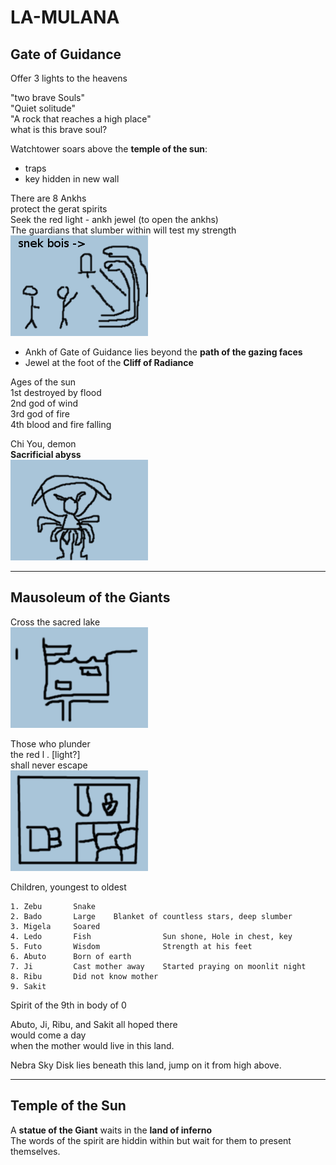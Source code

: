 LA-MULANA
=========

## Gate of Guidance

Offer 3 lights to the heavens

"two brave Souls"  
"Quiet solitude"  
"A rock that reaches a high place"  
what is this brave soul?

Watchtower soars above the **temple of the sun**:  
* traps  
* key hidden in new wall

There are 8 Ankhs  
protect the gerat spirits  
Seek the red light - ankh jewel (to open the ankhs)  
The guardians that slumber within will test my strength  
![](3.png)  
* Ankh of Gate of Guidance lies beyond the **path of the gazing faces**  
* Jewel at the foot of the **Cliff of Radiance**

Ages of the sun  
1st destroyed by flood  
2nd god of wind  
3rd god of fire  
4th blood and fire falling

Chi You, demon  
**Sacrificial abyss**  
![](4.png)

---
## Mausoleum of the Giants

Cross the sacred lake  
![](1.png)

Those who plunder  
the red l     . [light?]  
shall never escape  
![](2.png)

Children, youngest to oldest
```
1. Zebu       Snake                                               
2. Bado       Large    Blanket of countless stars, deep slumber
3. Migela     Soared
4. Ledo       Fish                Sun shone, Hole in chest, key
5. Futo       Wisdom              Strength at his feet
6. Abuto      Born of earth
7. Ji         Cast mother away    Started praying on moonlit night
8. Ribu       Did not know mother
9. Sakit      
```
Spirit of the 9th in body of 0

Abuto, Ji, Ribu, and Sakit all hoped there  
would come a day  
when the mother would live in this land.

Nebra Sky Disk lies beneath this land, jump on it from high above.

---
## Temple of the Sun

A **statue of the Giant** waits in the **land of inferno**  
The words of the spirit are hiddin within but wait for them to present themselves.